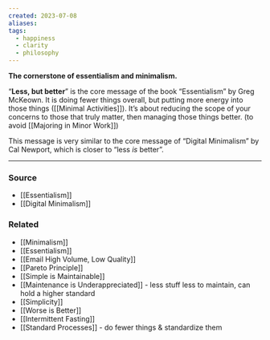 ```yaml
---
created: 2023-07-08
aliases: 
tags:
  - happiness
  - clarity
  - philosophy
---
```

**The cornerstone of essentialism and minimalism.**

“**Less, but better**” is the core message of the book “Essentialism” by Greg McKeown. It is doing fewer things overall, but putting more energy into those things ([[Minimal Activities]]). It’s about reducing the scope of your concerns to those that truly matter, then managing those things better. (to avoid [[Majoring in Minor Work]])

This message is very similar to the core message of “Digital Minimalism” by Cal Newport, which is closer to “less *is* better”.

****
### Source
- [[Essentialism]]
- [[Digital Minimalism]]

### Related
- [[Minimalism]]
- [[Essentialism]]
- [[Email High Volume, Low Quality]]
- [[Pareto Principle]]
- [[Simple is Maintainable]] 
- [[Maintenance is Underappreciated]] - less stuff less to maintain, can hold a higher standard
- [[Simplicity]]
- [[Worse is Better]]
- [[Intermittent Fasting]]
- [[Standard Processes]] - do fewer things & standardize them
